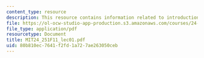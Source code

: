 ```yaml
---
content_type: resource
description: This resource contains information related to introduction.
file: https://ol-ocw-studio-app-production.s3.amazonaws.com/courses/24-251-introduction-to-philosophy-of-language-fall-2011/80b810ec7641f2fd1a727ae263050ceb_MIT24_251F11_lec01.pdf
file_type: application/pdf
resourcetype: Document
title: MIT24_251F11_lec01.pdf
uid: 80b810ec-7641-f2fd-1a72-7ae263050ceb
---
```

